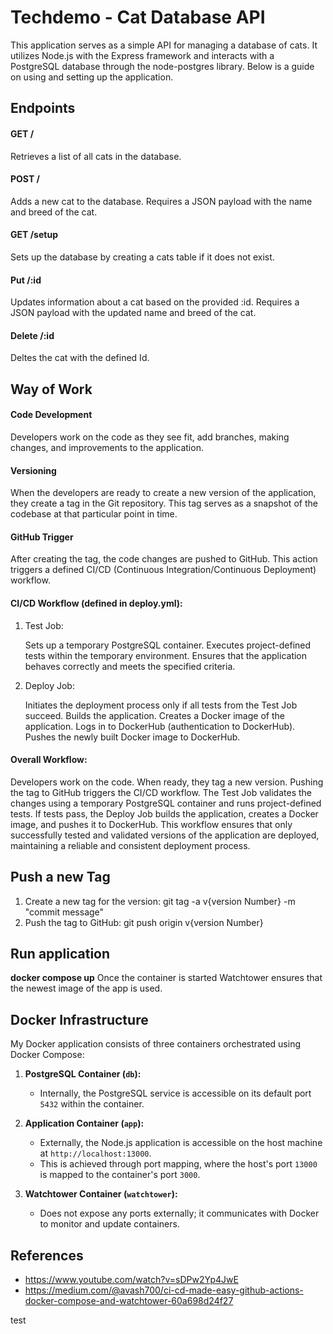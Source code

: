 # Techdemo - Cat Database API

This application serves as a simple API for managing a database of cats. It utilizes Node.js with the Express framework and interacts with a PostgreSQL database through the node-postgres library. Below is a guide on using and setting up the application.

## Endpoints
#### GET /
Retrieves a list of all cats in the database.

#### POST /
Adds a new cat to the database. Requires a JSON payload with the name and breed of the cat.

#### GET /setup
Sets up the database by creating a cats table if it does not exist.

#### Put /:id
Updates information about a cat based on the provided :id. Requires a JSON payload with the updated name and breed of the cat.

#### Delete /:id
Deltes the cat with the defined Id. 

## Way of Work

#### Code Development
Developers work on the code as they see fit, add branches, making changes, and improvements to the application.

#### Versioning
When the developers are ready to create a new version of the application, they create a tag in the Git repository. This tag serves as a snapshot of the codebase at that particular point in time.

#### GitHub Trigger
After creating the tag, the code changes are pushed to GitHub. This action triggers a defined CI/CD (Continuous Integration/Continuous Deployment) workflow.

#### CI/CD Workflow (defined in deploy.yml):

1. Test Job:

   Sets up a temporary PostgreSQL container.
   Executes project-defined tests within the temporary environment.
   Ensures that the application behaves correctly and meets the specified criteria.
2. Deploy Job:

   Initiates the deployment process only if all tests from the Test Job succeed.
   Builds the application.
   Creates a Docker image of the application.
   Logs in to DockerHub (authentication to DockerHub).
   Pushes the newly built Docker image to DockerHub.
   
#### Overall Workflow:

   Developers work on the code.
   When ready, they tag a new version.
   Pushing the tag to GitHub triggers the CI/CD workflow.
   The Test Job validates the changes using a temporary PostgreSQL container and runs project-defined tests.
   If tests pass, the Deploy Job builds the application, creates a Docker image, and pushes it to DockerHub.
   This workflow ensures that only successfully tested and validated versions of the application are deployed, maintaining a reliable and consistent deployment process.

## Push a new Tag

1. Create a new tag for the version: git tag -a v{version Number} -m "commit message"
2. Push the tag to GitHub: git push origin v{version Number}

## Run application

**docker compose up**
Once the container is started Watchtower ensures that the newest image of the app is used. 

## Docker Infrastructure
My Docker application consists of three containers orchestrated using Docker Compose:

1. **PostgreSQL Container (`db`):**
   - Internally, the PostgreSQL service is accessible on its default port `5432` within the container.

2. **Application Container (`app`):**
   - Externally, the Node.js application is accessible on the host machine at `http://localhost:13000`.
   - This is achieved through port mapping, where the host's port `13000` is mapped to the container's port `3000`.

3. **Watchtower Container (`watchtower`):**
   - Does not expose any ports externally; it communicates with Docker to monitor and update containers.

## References
- https://www.youtube.com/watch?v=sDPw2Yp4JwE
- https://medium.com/@avash700/ci-cd-made-easy-github-actions-docker-compose-and-watchtower-60a698d24f27


test

